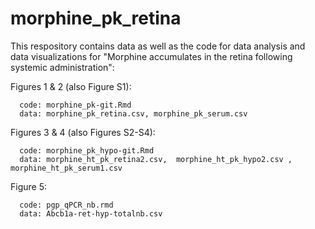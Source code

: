 # morphine_pk_retina
This respository contains data as well as the code for data analysis and data visualizations for "Morphine accumulates in the retina following systemic administration":

Figures 1 & 2 (also Figure S1):

      code: morphine_pk-git.Rmd 
      data: morphine_pk_retina.csv, morphine_pk_serum.csv

Figures 3 & 4 (also Figures S2-S4):

      code: morphine_pk_hypo-git.Rmd 
      data: morphine_ht_pk_retina2.csv,  morphine_ht_pk_hypo2.csv , morphine_ht_pk_serum1.csv

Figure 5: 

      code: pgp_qPCR_nb.rmd 
      data: Abcb1a-ret-hyp-totalnb.csv
